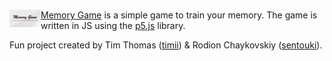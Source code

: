 <h1><img align="left" width="50" src="https://raw.githubusercontent.com/sentouki/Memory-Game/master/main/images/logo/logo.png"></img></h1>

[Memory Game](https://en.wikipedia.org/wiki/Concentration_(card_game)) is a simple game to train your memory.
The game is written in JS using the [p5.js](https://github.com/processing/p5.js) library.


Fun project created by Tim Thomas ([timii](https://github.com/timii)) & Rodion Chaykovskiy ([sentouki](https://github.com/sentouki)).